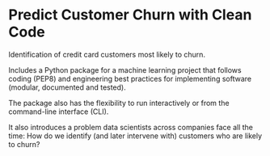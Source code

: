 # Predict Customer Churn with Clean Code

Identification of credit card customers most likely to churn. 

Includes a Python package for a machine learning project that follows coding (PEP8) and engineering best practices for implementing software (modular, documented and tested). 

The package also has the flexibility to run interactively or from the command-line interface (CLI).  

It also introduces a problem data scientists across companies face all the time: How do we identify (and later intervene with) customers who are likely to churn?
